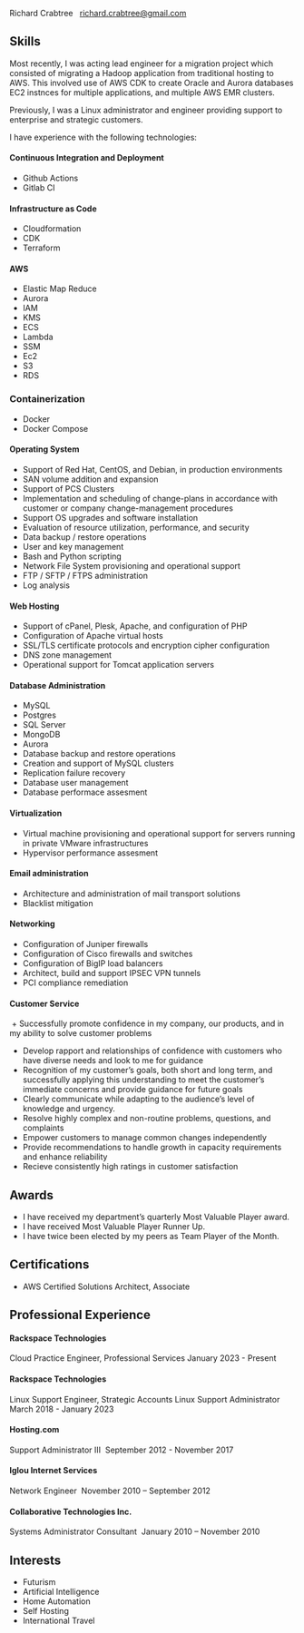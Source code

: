 Richard Crabtree  
richard.crabtree@gmail.com 

## Skills

Most recently, I was acting lead engineer for a migration project which consisted of migrating a Hadoop application from traditional hosting to AWS. This involved use of AWS CDK to create Oracle and Aurora databases EC2 instnces for multiple applications, and multiple AWS EMR clusters.

Previously, I was a Linux administrator and engineer providing support to enterprise and strategic customers.

I have experience with the following technologies:

#### Continuous Integration and Deployment
+ Github Actions
+ Gitlab CI

#### Infrastructure as Code
+ Cloudformation
+ CDK
+ Terraform

#### AWS
+ Elastic Map Reduce
+ Aurora
+ IAM
+ KMS
+ ECS
+ Lambda
+ SSM
+ Ec2
+ S3
+ RDS

### Containerization
+ Docker
+ Docker Compose

#### Operating System
+ Support of Red Hat, CentOS, and Debian, in production environments
+ SAN volume addition and expansion
+ Support of PCS Clusters
+ Implementation and scheduling of change-plans in accordance with customer or company change-management procedures
+ Support OS upgrades and software installation
+ Evaluation of resource utilization, performance, and security
+ Data backup / restore operations 
+ User and key management
+ Bash and Python scripting
+ Network File System provisioning and operational support
+ FTP / SFTP / FTPS administration
+ Log analysis

#### Web Hosting
+ Support of cPanel, Plesk, Apache, and configuration of PHP
+ Configuration of Apache virtual hosts
+ SSL/TLS certificate protocols and encryption cipher configuration
+ DNS zone management
+ Operational support for Tomcat application servers

#### Database Administration
+ MySQL
+ Postgres
+ SQL Server
+ MongoDB
+ Aurora
+ Database backup and restore operations
+ Creation and support of MySQL clusters
+ Replication failure recovery
+ Database user management
+ Database performace assesment

#### Virtualization
+ Virtual machine provisioning and operational support for servers running in private VMware infrastructures
+ Hypervisor performance assesment 

#### Email administration
+ Architecture and administration of mail transport solutions
+ Blacklist mitigation

#### Networking
+ Configuration of Juniper firewalls
+ Configuration of Cisco firewalls and switches
+ Configuration of BigIP load balancers
+ Architect, build and support IPSEC VPN tunnels
+ PCI compliance remediation

#### Customer Service
 + Successfully promote confidence in my company, our products, and in my ability to solve customer problems
 + Develop rapport and relationships of confidence with customers who have diverse needs and look to me for guidance
 + Recognition of my customer’s goals, both short and long term, and successfully applying this understanding to meet the customer’s immediate concerns and provide guidance for future goals
+ Clearly communicate while adapting to the audience’s level of knowledge and urgency.
+ Resolve highly complex and non-routine problems, questions, and complaints 
+ Empower customers to manage common changes independently
+ Provide recommendations to handle growth in capacity requirements and enhance reliability
+ Recieve consistently high ratings in customer satisfaction


## Awards
+ I have received my department’s quarterly Most Valuable Player award. 
+ I have received Most Valuable Player Runner Up. 
+ I have twice been elected by my peers as Team Player of the Month. 

## Certifications
+ AWS Certified Solutions Architect, Associate


## Professional Experience  

#### Rackspace Technologies
Cloud Practice Engineer, Professional Services
January 2023 - Present

#### Rackspace Technologies
Linux Support Engineer, Strategic Accounts
Linux Support Administrator
March 2018 - January 2023

#### Hosting.com
Support Administrator III 
September 2012 - November 2017 

#### Iglou Internet Services
Network Engineer 
November 2010 – September 2012 

#### Collaborative Technologies Inc.
Systems Administrator Consultant 
January 2010 – November 2010 

## Interests  
+ Futurism
+ Artificial Intelligence
+ Home Automation 
+ Self Hosting
+ International Travel
